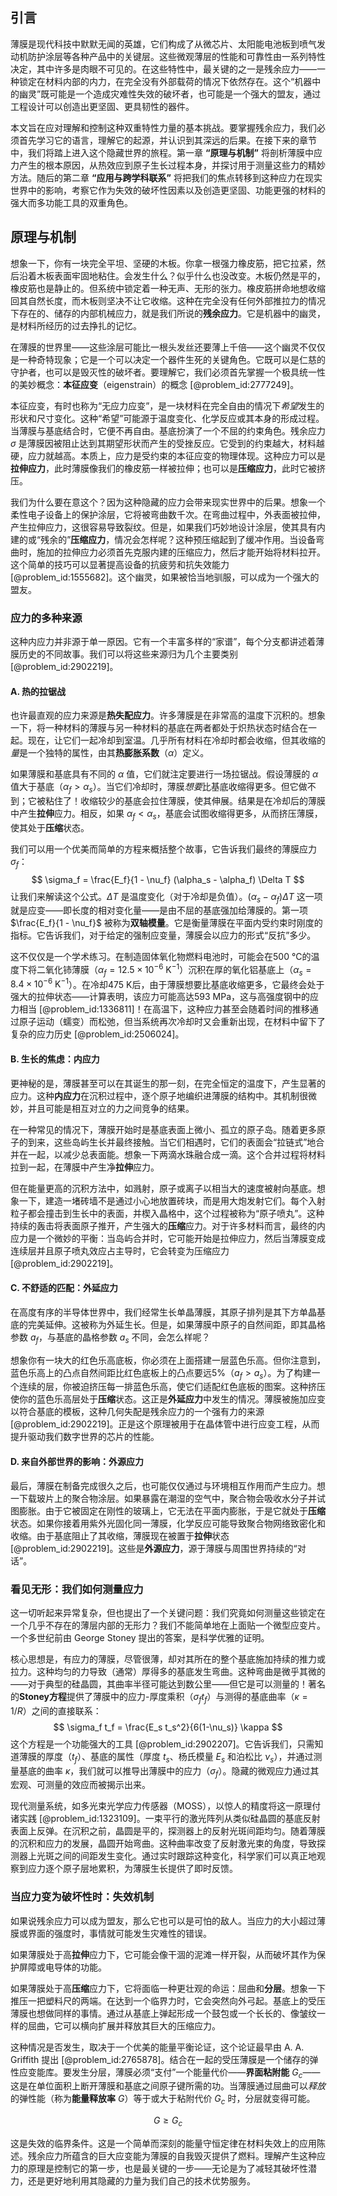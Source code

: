## 引言
薄膜是现代科技中默默无闻的英雄，它们构成了从微芯片、太阳能电池板到喷气发动机防护涂层等各种产品中的关键层。这些微观薄层的性能和可靠性由一系列特性决定，其中许多是肉眼不可见的。在这些特性中，最关键的之一是残余应力——一种锁定在材料内部的内力，在完全没有外部载荷的情况下依然存在。这个“机器中的幽灵”既可能是一个造成灾难性失效的破坏者，也可能是一个强大的盟友，通过工程设计可以创造出更坚固、更具韧性的器件。

本文旨在应对理解和控制这种双重特性力量的基本挑战。要掌握残余应力，我们必须首先学习它的语言，理解它的起源，并认识到其深远的后果。在接下来的章节中，我们将踏上进入这个隐藏世界的旅程。第一章 **“原理与机制”** 将剖析薄膜中应力产生的根本原因，从热效应到原子生长过程本身，并探讨用于测量这些力的精妙方法。随后的第二章 **“应用与跨学科联系”** 将把我们的焦点转移到这种应力在现实世界中的影响，考察它作为失效的破坏性因素以及创造更坚固、功能更强的材料的强大而多功能工具的双重角色。

## 原理与机制

想象一下，你有一块完全平坦、坚硬的木板。你拿一根强力橡皮筋，把它拉紧，然后沿着木板表面牢固地粘住。会发生什么？似乎什么也没改变。木板仍然是平的，橡皮筋也是静止的。但系统中锁定着一种无声、无形的张力。橡皮筋拼命地想收缩回其自然长度，而木板则坚决不让它收缩。这种在完全没有任何外部推拉力的情况下存在的、储存的内部机械应力，就是我们所说的**残余应力**。它是机器中的幽灵，是材料所经历的过去挣扎的记忆。

在薄膜的世界里——这些涂层可能比一根头发丝还要薄上千倍——这个幽灵不仅仅是一种奇特现象；它是一个可以决定一个器件生死的关键角色。它既可以是仁慈的守护者，也可以是毁灭性的破坏者。要理解它，我们必须首先掌握一个极具统一性的美妙概念：**本征应变**（eigenstrain）的概念 [@problem_id:2777249]。

本征应变，有时也称为“无应力应变”，是一块材料在完全自由的情况下*希望*发生的形状和尺寸变化。这种“希望”可能源于温度变化、化学反应或其本身的形成过程。当薄膜与基底结合时，它便不再自由。基底扮演了一个不屈的约束角色。残余应力 $\sigma$ 是薄膜因被阻止达到其期望形状而产生的受挫反应。它受到的约束越大，材料越硬，应力就越高。本质上，应力是受约束的本征应变的物理体现。这种应力可以是**拉伸应力**，此时薄膜像我们的橡皮筋一样被拉伸；也可以是**压缩应力**，此时它被挤压。

我们为什么要在意这个？因为这种隐藏的应力会带来现实世界中的后果。想象一个柔性电子设备上的保护涂层，它将被弯曲数千次。在弯曲过程中，外表面被拉伸，产生拉伸应力，这很容易导致裂纹。但是，如果我们巧妙地设计涂层，使其具有内建的或“残余的”**压缩应力**，情况会怎样呢？这种预压缩起到了缓冲作用。当设备弯曲时，施加的拉伸应力必须首先克服内建的压缩应力，然后才能开始将材料拉开。这个简单的技巧可以显著提高设备的抗疲劳和抗失效能力 [@problem_id:1555682]。这个幽灵，如果被恰当地驯服，可以成为一个强大的盟友。

### 应力的多种来源

这种内应力并非源于单一原因。它有一个丰富多样的“家谱”，每个分支都讲述着薄膜历史的不同故事。我们可以将这些来源归为几个主要类别 [@problem_id:2902219]。

#### A. 热的拉锯战

也许最直观的应力来源是**热失配应力**。许多薄膜是在非常高的温度下沉积的。想象一下，将一种材料的薄膜与另一种材料的基底在两者都处于炽热状态时结合在一起。现在，让它们一起冷却到室温。几乎所有材料在冷却时都会收缩，但其收缩的*量*是一个独特的属性，由其**热膨胀系数**（$\alpha$）定义。

如果薄膜和基底具有不同的 $\alpha$ 值，它们就注定要进行一场拉锯战。假设薄膜的 $\alpha$ 值大于基底（$\alpha_f > \alpha_s$）。当它们冷却时，薄膜*想要*比基底收缩得更多。但它做不到；它被粘住了！收缩较少的基底会拉住薄膜，使其伸展。结果是在冷却后的薄膜中产生**拉伸**应力。相反，如果 $\alpha_f \lt \alpha_s$，基底会试图收缩得更多，从而挤压薄膜，使其处于**压缩**状态。

我们可以用一个优美而简单的方程来概括整个故事，它告诉我们最终的薄膜应力 $\sigma_f$：
$$ \sigma_f = \frac{E_f}{1 - \nu_f} (\alpha_s - \alpha_f) \Delta T $$
让我们来解读这个公式。$\Delta T$ 是温度变化（对于冷却是负值）。$(\alpha_s - \alpha_f) \Delta T$ 这一项就是应变——即长度的相对变化量——是由不屈的基底强加给薄膜的。第一项 $\frac{E_f}{1 - \nu_f}$ 被称为**双轴模量**。它是衡量薄膜在平面内受约束时刚度的指标。它告诉我们，对于给定的强制应变量，薄膜会以应力的形式“反抗”多少。

这不仅仅是一个学术练习。在制造固体氧化物燃料电池时，可能会在500 °C的温度下将二氧化铈薄膜（$\alpha_f = 12.5 \times 10^{-6} \text{ K}^{-1}$）沉积在厚的氧化铝基底上（$\alpha_s = 8.4 \times 10^{-6} \text{ K}^{-1}$）。在冷却475 K后，由于薄膜想要比基底收缩更多，它最终会处于强大的拉伸状态——计算表明，该应力可能高达593 MPa，这与高强度钢中的应力相当 [@problem_id:1336811]！在高温下，这种应力甚至会随着时间的推移通过原子运动（蠕变）而松弛，但当系统再次冷却时又会重新出现，在材料中留下了复杂的应力历史 [@problem_id:2506024]。

#### B. 生长的焦虑：内应力

更神秘的是，薄膜甚至可以在其诞生的那一刻，在完全恒定的温度下，产生显著的应力。这种**内应力**在沉积过程中，逐个原子地编织进薄膜的结构中。其机制很微妙，并且可能是相互对立的力之间竞争的结果。

在一种常见的情况下，薄膜开始时是基底表面上微小、孤立的原子岛。随着更多原子的到来，这些岛屿生长并最终接触。当它们相遇时，它们的表面会“拉链式”地合并在一起，以减少总表面能。想象一下两滴水珠融合成一滴。这个合并过程将材料拉到一起，在薄膜中产生净**拉伸**应力。

但在能量更高的沉积方法中，如溅射，原子或离子以相当大的速度被射向基底。想象一下，建造一堵砖墙不是通过小心地放置砖块，而是用大炮发射它们。每个入射粒子都会撞击到生长中的表面，并楔入晶格中，这个过程被称为“原子喷丸”。这种持续的轰击将表面原子推开，产生强大的**压缩**应力。对于许多材料而言，最终的内应力是一个微妙的平衡：当岛屿合并时，它可能开始是拉伸应力，然后当薄膜变成连续层并且原子喷丸效应占主导时，它会转变为压缩应力 [@problem_id:2902219]。

#### C. 不舒适的匹配：外延应力

在高度有序的半导体世界中，我们经常生长单晶薄膜，其原子排列是其下方单晶基底的完美延伸。这被称为外延生长。但是，如果薄膜中原子的自然间距，即其晶格参数 $a_f$，与基底的晶格参数 $a_s$ 不同，会怎么样呢？

想象你有一块大的红色乐高底板，你必须在上面搭建一层蓝色乐高。但你注意到，蓝色乐高上的凸点自然间距比红色底板上的凸点要远5%（$a_f > a_s$）。为了构建一个连续的层，你被迫挤压每一排蓝色乐高，使它们适配红色底板的图案。这种挤压使你的蓝色乐高层处于**压缩**状态。这正是**外延应力**中发生的情况。薄膜被施加应变以符合基底的模板，这种几何失配是残余应力的一个强有力的来源 [@problem_id:2902219]。正是这个原理被用于在晶体管中进行应变工程，从而提升驱动我们数字世界的芯片的性能。

#### D. 来自外部世界的影响：外源应力

最后，薄膜在制备完成很久之后，也可能仅仅通过与环境相互作用而产生应力。想一下载玻片上的聚合物涂层。如果暴露在潮湿的空气中，聚合物会吸收水分子并试图膨胀。由于它被固定在刚性的玻璃上，它无法在平面内膨胀，于是它就处于**压缩**状态。如果你接着用紫外光固化同一薄膜，化学反应可能导致聚合物网络致密化和收缩。由于基底阻止了其收缩，薄膜现在被置于**拉伸**状态 [@problem_id:2902219]。这些是**外源应力**，源于薄膜与周围世界持续的“对话”。

### 看见无形：我们如何测量应力

这一切听起来异常复杂，但也提出了一个关键问题：我们究竟如何测量这些锁定在一个几乎不存在的薄层内部的无形力？我们不能简单地在上面贴一个微型应变片。一个多世纪前由 George Stoney 提出的答案，是科学优雅的证明。

核心思想是，有应力的薄膜，尽管很薄，却对其所在的整个基底施加持续的推力或拉力。这种均匀的力导致（通常）厚得多的基底发生弯曲。这种弯曲是微乎其微的——对于典型的硅晶圆，其曲率半径可能达到数公里——但它是可以测量的！著名的**Stoney方程**提供了薄膜中的应力-厚度乘积（$\sigma_f t_f$）与测得的基底曲率（$\kappa = 1/R$）之间的直接联系：
$$ \sigma_f t_f = \frac{E_s t_s^2}{6(1-\nu_s)} \kappa $$
这个方程是一个功能强大的工具 [@problem_id:2902207]。它告诉我们，只需知道薄膜的厚度（$t_f$）、基底的属性（厚度 $t_s$、杨氏模量 $E_s$ 和泊松比 $\nu_s$），并通过测量基底的曲率 $\kappa$，我们就可以推导出薄膜中的应力（$\sigma_f$）。隐藏的微观应力通过其宏观、可测量的效应而被揭示出来。

现代测量系统，如多光束光学应力传感器（MOSS），以惊人的精度将这一原理付诸实践 [@problem_id:1323109]。一束平行的激光阵列从类似硅晶圆的基底反射表面上反弹。在沉积之前，晶圆是平的，探测器上的反射光斑间距均匀。随着薄膜的沉积和应力的发展，晶圆开始弯曲。这种曲率改变了反射激光束的角度，导致探测器上光斑之间的间距发生变化。通过实时跟踪这种变化，科学家们可以真正地观察到应力逐个原子层地累积，为薄膜生长提供了即时反馈。

### 当应力变为破坏性时：失效机制

如果说残余应力可以成为盟友，那么它也可以是可怕的敌人。当应力的大小超过薄膜或界面的强度时，事情就可能发生灾难性的错误。

如果薄膜处于高**拉伸**应力下，它可能会像干涸的泥滩一样开裂，从而破坏其作为保护屏障或电导体的功能。

如果薄膜处于高**压缩**应力下，它将面临一种更壮观的命运：屈曲和**分层**。想象一下推压一把塑料尺的两端。在达到一个临界力时，它会突然向外弓起。基底上的受压薄膜也想做同样的事情。通过从基底上弹起形成一个鼓包或一个长长的、像皱纹一样的屈曲，它可以横向扩展并释放其巨大的压缩应力。

这种情况是否发生，取决于一个优美的能量平衡论证，这个论证最早由 A. A. Griffith 提出 [@problem_id:2765878]。结合在一起的受压薄膜是一个储存的弹性应变能库。要发生分层，薄膜必须“支付”一个能量代价——**界面粘附能** $G_c$——这是在单位面积上断开薄膜和基底之间原子键所需的功。当薄膜通过屈曲可以*释放*的弹性能（称为**能量释放率** $G$）等于或大于粘附代价 $G_c$ 时，分层就变得可能。

$$ G \ge G_c $$

这是失效的临界条件。这是一个简单而深刻的能量守恒定律在材料失效上的应用陈述。残余应力所蕴含的巨大应变能为薄膜的自我毁灭提供了燃料。理解产生这种应力的原理是控制它的第一步，也是最关键的一步——无论是为了减轻其破坏性潜力，还是更好地利用其隐藏的力量为我们自己的技术优势服务。

